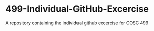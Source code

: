 # 499-Individual-GitHub-Excercise
A repository containing the individual github excercise for COSC 499
